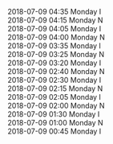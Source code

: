 2018-07-09 04:35 Monday  I  
2018-07-09 04:15 Monday  N  
2018-07-09 04:05 Monday  I  
2018-07-09 04:00 Monday  N  
2018-07-09 03:35 Monday  I  
2018-07-09 03:25 Monday  N  
2018-07-09 03:20 Monday  I  
2018-07-09 02:40 Monday  N  
2018-07-09 02:30 Monday  I  
2018-07-09 02:15 Monday  N  
2018-07-09 02:05 Monday  I  
2018-07-09 02:00 Monday  N  
2018-07-09 01:30 Monday  I  
2018-07-09 01:00 Monday  N  
2018-07-09 00:45 Monday  I  
